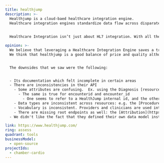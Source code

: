 ```yaml
---
title: healthjump
description: >-
  Healthjump is a cloud-baed healthcare integration engine. 
  Healthcare integration engines standardize data flow across disparate clinical data systems—like EHRs and revenue cycle management software—to improve workflows, optimize the delivery of care, and streamline the integration and adoption of new technologies. Healthcare integration engines facilitate the exchange of clinical, financial, and operational data, creating transparency and visibility across health care systems and hospital IT applications.
  
  
  Healthcare Integration isn’t just about HL7 integration. With all the systems, devices, applications and databases that need to be connected, you need integration and a healthcare interface engine designed to support old and new technology and standards.

opinion: >-
  We believe that leveraging a Healthcare Integration Engine saves a tremendous amount of time when integrating different third parties and systems in the healthcare industry.  There are different solutions available with different price tags and some of them are very expensive for a small company.  [Redox](https://www.redoxengine.com/) is one of the most popular products in this arena but unfortunately too expensive for our customers and their budgets.
  We think that healthjump is a good balance of price and quality although the product is still missing maturity compared to other more established solutions.  It supports a significant number of integrations with EHR/PM systems as can be seen [here](https://www.healthjump.com/ehr-integrations). 


  The downsides that we saw were the following:


  - Its documentation which felt incomplete in certain areas
  - There are inconsistencies in their API
    - Some attributes are confusing.  Ex. using the Diagnosis [resource](https://apidocs.healthjump.com/#1d97a76b-aa60-4e5f-a28c-509d175d1dd0), you can see both a diagnosisid and a diagnosis_id with a different value and type and it is not clear which one should be used
      - The same is true for encounterid and encounter_id
        - One seems to refer to a HealthJump internal id, and the other to the source system id - which is which though? and also, sometime you'll see source_..._id and ..._id used, instead of a casing difference
    - Data types are inconsistent across resources: e.g. the [Procedure](https://apidocs.healthjump.com/#d62714ce-aaf2-4460-918a-d0345ae8cd2b) encounter_id is a string but the Encounter encounterid is a number
    - Vocabulary is inconsistent. Providers and clinicians are used interchangeably, it is unclear whether patients and clients are distincts, but there is no Patient endpoint suggesting they are the same thing; sometime you' even see a client_patient_id, whereas the values might be different in the data between client and patient
    - There are missing root endpoints as well: the [Attribution](https://apidocs.healthjump.com/#10115124-0b69-49b0-94ab-9b57a909cd58) mention a location_id, but there is no Location endpoint for example
  - We didn't like the fact that they defined their own data model instead of leveraging the FHIR data model to represent EHR

link: https://www.healthjump.com/
ring: assess
quadrant: tools
businessModel:
  - open-source
projectIds:
  - chamber-cardio
---
```

